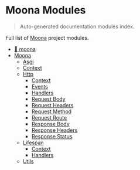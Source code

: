 # Moona Modules

> Auto-generated documentation modules index.

Full list of [Moona](README.md#-moona) project modules.

- [🌙 moona](README.md#-moona)
- [Moona](moona/index.md#moona)
    - [Asgi](moona/asgi.md#asgi)
    - [Context](moona/context.md#context)
    - [Http](moona/http/index.md#http)
        - [Context](moona/http/context.md#context)
        - [Events](moona/http/events.md#events)
        - [Handlers](moona/http/handlers.md#handlers)
        - [Request Body](moona/http/request_body.md#request-body)
        - [Request Headers](moona/http/request_headers.md#request-headers)
        - [Request Method](moona/http/request_method.md#request-method)
        - [Request Route](moona/http/request_route.md#request-route)
        - [Response Body](moona/http/response_body.md#response-body)
        - [Response Headers](moona/http/response_headers.md#response-headers)
        - [Response Status](moona/http/response_status.md#response-status)
    - [Lifespan](moona/lifespan/index.md#lifespan)
        - [Context](moona/lifespan/context.md#context)
        - [Handlers](moona/lifespan/handlers.md#handlers)
    - [Utils](moona/utils.md#utils)
